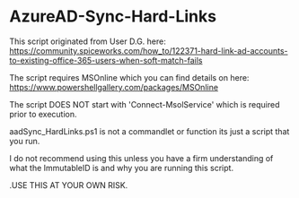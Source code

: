 # AzureAD-Sync-Hard-Links
This script originated from User D.G. here: https://community.spiceworks.com/how_to/122371-hard-link-ad-accounts-to-existing-office-365-users-when-soft-match-fails 

The script requires MSOnline which you can find details on here: https://www.powershellgallery.com/packages/MSOnline

The script DOES NOT start with 'Connect-MsolService' which is required prior to execution. 

aadSync_HardLinks.ps1 is not a commandlet or function its just a script that you run. 

I do not recommend using this unless you have a firm understanding of what the ImmutableID is and why you are running this script. 

.USE THIS AT YOUR OWN RISK.


